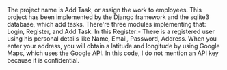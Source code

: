 The project name is Add Task, or assign the work to employees.
This project has been implemented by the Django framework and the sqlite3 database, which add tasks. 
There're three modules implementing that: Login, Register, and Add Task.
In this Register:- There is a registered user using his personal details 
like Name, Email, Password, Address.
When you enter your address, you will obtain a latitude and longitude by using Google Maps,
which uses the Google API. In this code, I do not mention an API key because it is confidential. 
